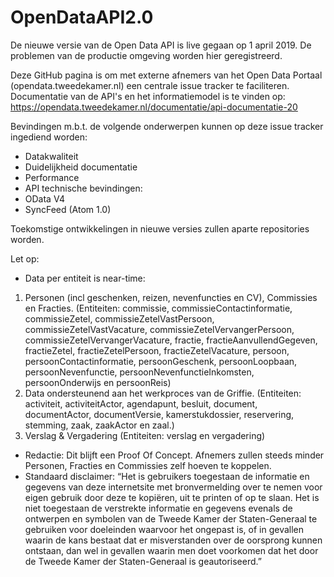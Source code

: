 # OpenDataAPI2.0
De nieuwe versie van de Open Data API is live gegaan op 1 april 2019. De problemen van de productie omgeving worden hier geregistreerd.

Deze GitHub pagina is om met externe afnemers van het Open Data Portaal (opendata.tweedekamer.nl) een centrale issue tracker te faciliteren. Documentatie van de API's en het informatiemodel is te vinden op:
https://opendata.tweedekamer.nl/documentatie/api-documentatie-20

Bevindingen m.b.t. de volgende onderwerpen kunnen op deze issue tracker ingediend worden:
-	Datakwaliteit
-	Duidelijkheid documentatie
-	Performance
-	API technische bevindingen:
  - OData V4
  - SyncFeed (Atom 1.0)

Toekomstige ontwikkelingen in nieuwe versies zullen aparte repositories worden.

Let op:
-	Data per entiteit is near-time:
1. Personen (incl geschenken, reizen, nevenfuncties en CV), Commissies en Fracties. (Entiteiten: commissie, commissieContactinformatie, commissieZetel, commissieZetelVastPersoon, commissieZetelVastVacature, commissieZetelVervangerPersoon, commissieZetelVervangerVacature, fractie, fractieAanvullendGegeven, fractieZetel, fractieZetelPersoon, fractieZetelVacature, persoon, persoonContactinformatie, persoonGeschenk, persoonLoopbaan, persoonNevenfunctie, persoonNevenfunctieInkomsten, persoonOnderwijs en persoonReis)
2. Data ondersteunend aan het werkproces van de Griffie. (Entiteiten: activiteit, activiteitActor, agendapunt, besluit, document, documentActor, documentVersie, kamerstukdossier, reservering, stemming, zaak, zaakActor en zaal.)
3. Verslag & Vergadering (Entiteiten: verslag en vergadering)

-	Redactie: Dit blijft een Proof Of Concept. Afnemers zullen steeds minder Personen, Fracties en Commissies zelf hoeven te koppelen.
-	Standaard disclaimer: 
“Het is gebruikers toegestaan de informatie en gegevens van deze internetsite met bronvermelding over te nemen voor eigen gebruik door deze te kopiëren, uit te printen of op te slaan. Het is niet toegestaan de verstrekte informatie en gegevens evenals de ontwerpen en symbolen van de Tweede Kamer der Staten-Generaal te gebruiken voor doeleinden waarvoor het ongepast is, of in gevallen waarin de kans bestaat dat er misverstanden over de oorsprong kunnen ontstaan, dan wel in gevallen waarin men doet voorkomen dat het door de Tweede Kamer der Staten-Generaal is geautoriseerd.”
